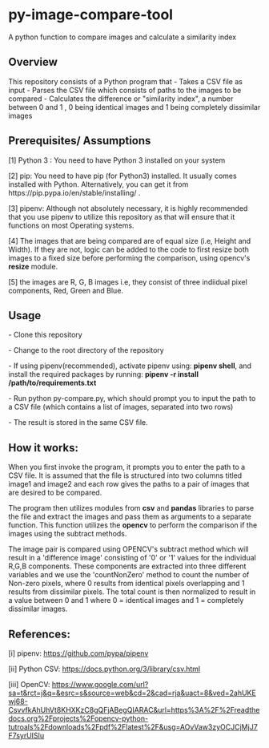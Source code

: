 # py-image-compare-tool
A python function to compare images and calculate a similarity index

## Overview
<p>This repository consists of a Python program that
- Takes a CSV file as input
- Parses the CSV file which consists of paths to the images to be compared
- Calculates the difference or "similarity index", a number between 0 and 1 , 0 being identical images and 1 being completely dissimilar images </p>

## Prerequisites/ Assumptions
 <p>
 [1] Python 3 : You need to have  Python 3 installed on your system
 </p>
 [2] pip: You need to have pip (for Python3) installed. It usually comes installed with Python. Alternatively, you can get it from https://pip.pypa.io/en/stable/installing/ .
 </p>
 <p>
  [3] pipenv: Although not absolutely necessary, it is highly recommended that you use pipenv to utilize this repository as that will ensure that it functions on most Operating systems.
  </p>
 <p>
 [4] The images that are being compared are of equal size (i.e, Height  and Width). If they are not, logic can be added to the code to first resize both images to a fixed size before performing the  comparison, using opencv's <strong>resize</strong> module.
 </p>
 [5] the images are R, G, B images i.e, they consist of three indiidual pixel components, Red, Green and Blue.

## Usage
</p>  - Clone this repository</p>
</p>  - Change to the root directory of the repository</p>
 </p> - If using pipenv(recommended), activate pipenv using: <strong>pipenv shell</strong>, and install the required packages by running: <strong>pipenv -r install /path/to/requirements.txt</strong> </p>
 </p> - Run python py-compare.py, which should prompt you to input the path to a CSV file (which contains a list of images, separated into two rows)</p>
 <p> - The result is stored in the same CSV file.</p>


 ## How it works:
 <p> When you first invoke the program, it prompts you to enter the path to a CSV file. It is assumed that the file is structured into two columns titled image1 and image2 and each row gives the paths to a pair of images that are desired to be compared.</p>
 <p> The program then utilizes modules from <strong>csv</strong> and <strong>pandas</strong> libraries to parse the file and extract the images and pass them as arguments to a separate function. This function utilizes the <strong>opencv</strong> to perform the comparison if the images using the subtract methods.
 </p>
 <p> The image pair is compared using OPENCV's subtract method which will result in a 'difference image' consisting of '0' or '1' values for the individual R,G,B components. These components are extracted into three different variables and we use the 'countNonZero' method   to count the number of Non-zero pixels, where 0 results from identical pixels overlapping and 1 results from dissimilar pixels.
The total count is then normalized to result in a value between 0 and 1 where 0 = identical images and 1 = completely dissimilar images.
 
## References:
[i] pipenv: https://github.com/pypa/pipenv

[ii] Python CSV: https://docs.python.org/3/library/csv.html

[iii] OpenCV: https://www.google.com/url?sa=t&rct=j&q=&esrc=s&source=web&cd=2&cad=rja&uact=8&ved=2ahUKEwj68-CsvvfkAhUhVt8KHXKzC8gQFjABegQIARAC&url=https%3A%2F%2Freadthedocs.org%2Fprojects%2Fopencv-python-tutroals%2Fdownloads%2Fpdf%2Flatest%2F&usg=AOvVaw3zyOCJCjMjJ7F7syrUISIu

